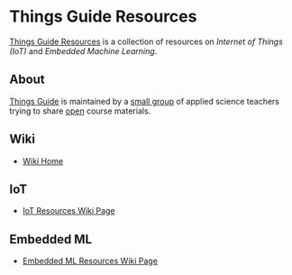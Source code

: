 # Things Guide Resources
[Things Guide Resources](https://github.com/things-guide/things-guide-resources) is a collection of resources on *Internet of Things (IoT)* and *Embedded Machine Learning*.

## About
[Things Guide](https://things.guide/) is maintained by a [small group](https://github.com/orgs/things-guide/people) of applied science teachers trying to share [open](https://creativecommons.org/share-your-work/) course materials.

## Wiki
- [Wiki Home](./../../wiki/)

## IoT
- [IoT Resources Wiki Page](./../../wiki/IoT)

## Embedded ML
- [Embedded ML Resources Wiki Page](./../../wiki/Embedded-ML)
